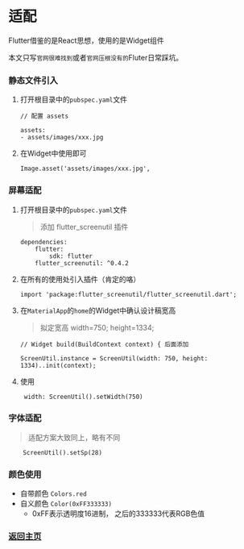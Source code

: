 # 适配

Flutter借鉴的是React思想，使用的是Widget组件

本文只写`官网很难找到`或者`官网压根没有的`Fluter日常踩坑。

### 静态文件引入
1. 打开根目录中的`pubspec.yaml`文件
    ```
    // 配置 assets

    assets:
    - assets/images/xxx.jpg
    ```
2. 在Widget中使用即可
    ```
    Image.asset('assets/images/xxx.jpg',
    ```

### 屏幕适配
1. 打开根目录中的`pubspec.yaml`文件
   > 添加 flutter_screenutil 插件
    ```
    dependencies:
        flutter:
            sdk: flutter
        flutter_screenutil: ^0.4.2
    ```
2. 在所有的使用处引入插件（肯定的咯）
    ```
    import 'package:flutter_screenutil/flutter_screenutil.dart';
    ```
3. 在`MaterialApp`的`home`的Widget中确认设计稿宽高
   > 拟定宽高 width=750; height=1334;
    ```
    // Widget build(BuildContext context) { 后面添加

    ScreenUtil.instance = ScreenUtil(width: 750, height: 1334)..init(context);
    ```
4. 使用
   ```
    width: ScreenUtil().setWidth(750)
   ```

### 字体适配
> 适配方案大致同上，略有不同
```
    ScreenUtil().setSp(28)
```

### 颜色使用
* 自带颜色 `Colors.red`
* 自义颜色 `Color(0xFF333333)`
   * 0xFF表示透明度16进制， 之后的333333代表RGB色值


### [返回主页](/README.md)